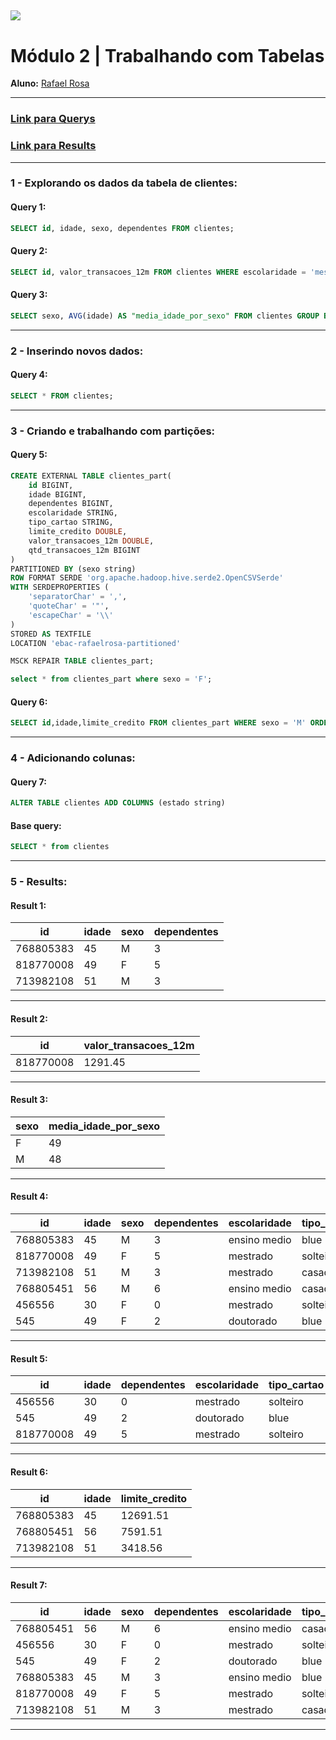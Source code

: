 [![](https://raw.githubusercontent.com/raafarosa/Ebac_Data_Scientist_General/main/utilities/newebac_logo_black_half.png)](https://github.com/raafarosa/Ebac_SQL_for_Data_Analysis)
---
# **Módulo 2** | Trabalhando com Tabelas

**Aluno:** [Rafael Rosa](https://www.linkedin.com/in/rafael-rosa-alves/)<br>

---

### [Link para Querys](https://github.com/raafarosa/Ebac_SQL_for_Data_Analysis/tree/main/Module%202%20-%20Tabelas%20em%20SQL/Query) <br>
### [Link para Results](https://github.com/raafarosa/Ebac_SQL_for_Data_Analysis/tree/main/Module%202%20-%20Tabelas%20em%20SQL/Results)

---
### **1 - Explorando os dados da tabela de clientes**: <br>
#### **Query 1:**

```sql
SELECT id, idade, sexo, dependentes FROM clientes;
```
#### **Query 2:**

```sql
SELECT id, valor_transacoes_12m FROM clientes WHERE escolaridade = 'mestrado' and sexo = 'F';
```
#### **Query 3:**
```sql
SELECT sexo, AVG(idade) AS "media_idade_por_sexo" FROM clientes GROUP BY sexo;
```
---
### **2 - Inserindo novos dados**:

#### **Query 4:** <br>
```sql
SELECT * FROM clientes;
```
---
### **3 - Criando e trabalhando com partições**:

#### **Query 5:** <br>
```sql
CREATE EXTERNAL TABLE clientes_part(
	id BIGINT,
	idade BIGINT,
	dependentes BIGINT,
	escolaridade STRING,
	tipo_cartao STRING,
	limite_credito DOUBLE,
	valor_transacoes_12m DOUBLE,
	qtd_transacoes_12m BIGINT
)
PARTITIONED BY (sexo string)
ROW FORMAT SERDE 'org.apache.hadoop.hive.serde2.OpenCSVSerde'
WITH SERDEPROPERTIES (
	'separatorChar' = ',',
	'quoteChar' = '"',
	'escapeChar' = '\\'
)
STORED AS TEXTFILE
LOCATION 'ebac-rafaelrosa-partitioned'
```
```sql
MSCK REPAIR TABLE clientes_part;
```
```sql
select * from clientes_part where sexo = 'F';
```

#### **Query 6:** <br>
```sql
SELECT id,idade,limite_credito FROM clientes_part WHERE sexo = 'M' ORDER BY limite_credito DESC;
```
---

### **4 - Adicionando colunas:**

#### **Query 7:**

```sql
ALTER TABLE clientes ADD COLUMNS (estado string)
```
#### **Base query:**
```sql
SELECT * from clientes
```
---
### **5 - Results**: <br>

#### **Result 1:**

| id        | idade | sexo | dependentes |
|-----------|-------|------|---|
| 768805383 | 45    | M    | 3 | 
| 818770008 | 49    | F    | 5 | 
| 713982108 | 51    | M    | 3 |

----

#### **Result 2:**

| id        | valor_transacoes_12m |
|-----------|--------------------|
| 818770008 |1291.45    |

---

#### **Result 3:**

| sexo | media_idade_por_sexo |
|------|----------------------|
| F    | 49                   |
| M    | 48                   |

---

#### **Result 4:**

|id       |idade|sexo|dependentes|escolaridade|tipo_cartao|limite_credito|valor_transacoes_12m|qtd_transacoes_12m|
|---------|-----|----|-----------|------------|-----------|--------------|--------------------|------------------|
|768805383|45   |M   |3          |ensino medio|blue       |12691.51      |1144.9              |42                |
|818770008|49   |F   |5          |mestrado    |solteiro   |8256.96       |1291.45             |33                |
|713982108|51   |M   |3          |mestrado    |casado     |3418.56       |1887.72             |20                |
|768805451|56   |M   |6          |ensino medio|casado     |7591.51       |1564.9              |50                |
|456556   |30   |F   |0          |mestrado    |solteiro   |5526.96       |55251.45            |10                |
|545      |49   |F   |2          |doutorado   |blue       |3417.55       |555.72              |7                 |

---

#### **Result 5:**

|	id	|idade|	dependentes	|escolaridade|	tipo_cartao	|limite_credito	|valor_transacoes_12m	|qtd_transacoes_12m	|sexo|
|---|-|-|-|-|-|-|-|-|
| 456556|	30|	0|	mestrado|	solteiro|	5526.96|	55251.45	|10|	F|
|	545	|49|	2|	doutorado|	blue	|3417.55|	555.72	|7|	F|
|	818770008	|49|	5 |	mestrado|	solteiro|		8256.96|	1291.45|	33|	F|

---

#### **Result 6:**

|id       |idade|limite_credito|
|---------|-----|--------------|
|768805383|45   |12691.51      |
|768805451|56   |7591.51       |
|713982108|51   |3418.56       |


---

#### **Result 7:**

|id       |idade|sexo|dependentes|escolaridade|tipo_cartao|limite_credito|valor_transacoes_12m|qtd_transacoes_12m|estado|
|---------|-----|----|-----------|------------|-----------|--------------|--------------------|------------------|------|
|768805451|56   |M   |6          |ensino medio|casado     |7591.51       |1564.90             |50                |      |
|456556   |30   |F   |0          |mestrado    |solteiro   |5526.96       |55251.45            |10                |      |
|545      |49   |F   |2          |doutorado   |blue       |3417.55       |555.72              |7                 |      |
|768805383|45   |M   |3          |ensino medio|blue       |12691.51      |1144.90             |42                |      |
|818770008|49   |F   |5          |mestrado    |solteiro   |8256.96       |1291.45             |33                |      |
|713982108|51   |M   |3          |mestrado    |casado     |3418.56       |1887.72             |20                |      |


---
